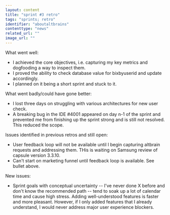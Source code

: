 ```yaml
---
layout: content
title: "sprint #3 retro"
tags: "sprints; retro"
identifier: "aboutaltbrains"
contenttype: "news"
related_url: ""
image_url: ""
---
```

What went well:  
* I achieved the core objectives, i.e. capturing my key metrics and dogfooding a way to inspect them.  
* I proved the ability to check database value for bixbyuserid and update accordingly.
* I planned on it being a short sprint and stuck to it.

What went badly/could have gone better:
* I lost three days on struggling with various architectures for new user check.
* A breaking bug in the IDE #4001 appeared on day n-1 of the sprint and prevented me from finishing up the sprint strong and is still not resolved. This reduced the scope.

Issues identified in previous retros and still open:

* User feedback loop will not be available until I begin capturing altbrain requests and addressing them. THis is waiting on Samsung review of capsule version 3.3.10.
* Can't start on marketing funnel until feedback loop is available.  See bullet above.

New issues: 

* Sprint goals with conceptual uncertainty  -- I've never done X before and don't know the recommended path -- tend to soak up a lot of calendar time and cause high stress.  Adding well-understood features is faster and more pleasant.  However, if I only added features that I already understand, I would never address major user experience blockers.

